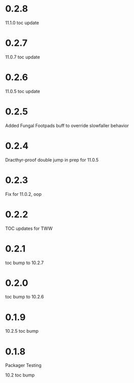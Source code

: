 # 0.2.8

11.1.0 toc update

# 0.2.7

11.0.7 toc update

# 0.2.6

11.0.5 toc update

# 0.2.5

Added Fungal Footpads buff to override slowfaller behavior

# 0.2.4

Dracthyr-proof double jump in prep for 11.0.5

# 0.2.3

Fix for 11.0.2, oop

# 0.2.2

TOC updates for TWW

# 0.2.1

toc bump to 10.2.7

# 0.2.0

toc bump to 10.2.6

# 0.1.9

10.2.5 toc bump

# 0.1.8

Packager Testing

10.2 toc bump